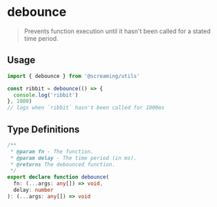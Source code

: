 # debounce

> Prevents function execution until it hasn't been called for a stated time period.

## Usage

```ts
import { debounce } from '@screaming/utils'

const ribbit = debounce(() => {
  console.log('ribbit')
}, 1000)
// logs when `ribbit` hasn't been called for 1000ms
```

## Type Definitions

```ts
/**
 * @param fn - The function.
 * @param delay - The time period (in ms).
 * @returns The debounced function.
 */
export declare function debounce(
  fn: (...args: any[]) => void,
  delay: number
): (...args: any[]) => void
```
